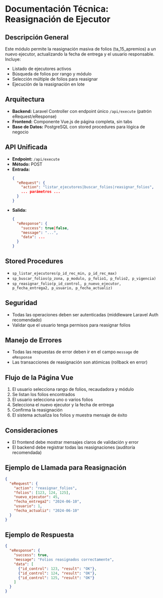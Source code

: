 # Documentación Técnica: Reasignación de Ejecutor

## Descripción General
Este módulo permite la reasignación masiva de folios (ta_15_apremios) a un nuevo ejecutor, actualizando la fecha de entrega y el usuario responsable. Incluye:
- Listado de ejecutores activos
- Búsqueda de folios por rango y módulo
- Selección múltiple de folios para reasignar
- Ejecución de la reasignación en lote

## Arquitectura
- **Backend:** Laravel Controller con endpoint único `/api/execute` (patrón eRequest/eResponse)
- **Frontend:** Componente Vue.js de página completa, sin tabs
- **Base de Datos:** PostgreSQL con stored procedures para lógica de negocio

## API Unificada
- **Endpoint:** `/api/execute`
- **Método:** POST
- **Entrada:**
  ```json
  {
    "eRequest": {
      "action": "listar_ejecutores|buscar_folios|reasignar_folios",
      ... parámetros ...
    }
  }
  ```
- **Salida:**
  ```json
  {
    "eResponse": {
      "success": true|false,
      "message": "...",
      "data": ...
    }
  }
  ```

## Stored Procedures
- `sp_listar_ejecutores(p_id_rec_min, p_id_rec_max)`
- `sp_buscar_folios(p_zona, p_modulo, p_folio1, p_folio2, p_vigencia)`
- `sp_reasignar_folio(p_id_control, p_nuevo_ejecutor, p_fecha_entrega2, p_usuario, p_fecha_actualiz)`

## Seguridad
- Todas las operaciones deben ser autenticadas (middleware Laravel Auth recomendado)
- Validar que el usuario tenga permisos para reasignar folios

## Manejo de Errores
- Todas las respuestas de error deben ir en el campo `message` de `eResponse`
- Las transacciones de reasignación son atómicas (rollback en error)

## Flujo de la Página Vue
1. El usuario selecciona rango de folios, recaudadora y módulo
2. Se listan los folios encontrados
3. El usuario selecciona uno o varios folios
4. Selecciona el nuevo ejecutor y la fecha de entrega
5. Confirma la reasignación
6. El sistema actualiza los folios y muestra mensaje de éxito

## Consideraciones
- El frontend debe mostrar mensajes claros de validación y error
- El backend debe registrar todas las reasignaciones (auditoría recomendada)

## Ejemplo de Llamada para Reasignación
```json
{
  "eRequest": {
    "action": "reasignar_folios",
    "folios": [123, 124, 125],
    "nuevo_ejecutor": 45,
    "fecha_entrega2": "2024-06-10",
    "usuario": 1,
    "fecha_actualiz": "2024-06-10"
  }
}
```

## Ejemplo de Respuesta
```json
{
  "eResponse": {
    "success": true,
    "message": "Folios reasignados correctamente",
    "data": [
      {"id_control": 123, "result": "OK"},
      {"id_control": 124, "result": "OK"},
      {"id_control": 125, "result": "OK"}
    ]
  }
}
```
